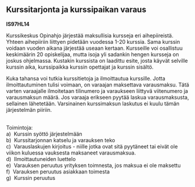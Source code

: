 Kurssitarjonta ja kurssipaikan varaus
-------------------------------------

**IS97HL14**

Kurssikeskus Opinahjo järjestää maksullisia kursseja eri aihepiireistä.
Yhteen aihepiiriin liittyen pidetään vuodessa 1-20 kurssia. Sama kurssin
voidaan vuoden aikana järjestää useaan kertaan. Kursseille voi
osallistuu keskimäärin 20 opiskelijaa, mutta isoja yli sadankin hengen
kursseja on joskus ohjelmassa. Kustakin kurssista on laadittu esite,
josta käyvät selville kurssin aika, kurssipaikka kurssin opettajat ja
kurssin sisältö.

Kuka tahansa voi tutkia kurssitietoja ja ilmoittautua kurssille. Jotta
ilmoittautuminen tulisi voimaan, on varaajan maksettava varausmaksu.
Tätä varten varaajalle ilmoitetaan tilinumero ja varaukseen liittyvä
viitenumero ja varausmaksun määrä. Jos varaaja erikseen pyytää laskua
varausmaksusta, sellainen lähetetään. Varsinainen kurssimaksun laskutus
ei kuulu tämän järjestelmän piiriin. \
 

Toimintoja: \
a)  Kurssin syöttö järjestelmään \
b)  Kurssitarjonnan katselu ja varauksen teko \
c)  Varauslaskujen kirjoitus - niille jotka ovat sitä pyytäneet tai
eivät ole viikon kuluessa vauksesta maksaneet varausmaksua. \
d)  Ilmoittautuneiden luettelo \
e)  Varauksen peruutus yrityksen toimnesta, jos maksua ei ole maksettu \
f)  Varauksen peruutus asiakkaan toimesta \
g)  Kurssin peruutus \
 
